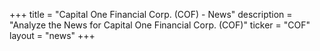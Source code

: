 +++
title = "Capital One Financial Corp. (COF) - News"
description = "Analyze the News for Capital One Financial Corp. (COF)"
ticker = "COF"
layout = "news"
+++

